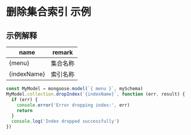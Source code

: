 # 删除集合索引 示例
## 示例解释
| name        | remark   |
| ----------- | -------- |
| {menu}      | 集合名称 |
| {indexName} | 索引名称 |

``` typescript
const MyModel = mongoose.model(`{ menu }`, mySchema)
MyModel.collection.dropIndex(`{indexName}`, function (err, result) {
  if (err) {
    console.error('Error dropping index:', err)
    return
  }
  console.log('Index dropped successfully')
})
```
